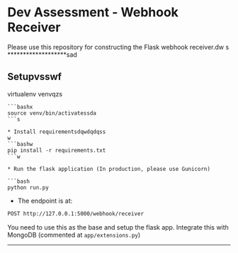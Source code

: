 # Dev Assessment - Webhook Receiver

Please use this repository for constructing the Flask webhook receiver.dw
s
*******************sad
## Setupvsswf
virtualenv venvqzs
```sssssdwdssq
```bashx
source venv/bin/activatessda
```s

* Install requirementsdqwdqdqss
w
```bashw
pip install -r requirements.txt
```w

* Run the flask application (In production, please use Gunicorn)

```bash
python run.py
```

* The endpoint is at:

```bash
POST http://127.0.0.1:5000/webhook/receiver
```

You need to use this as the base and setup the flask app. Integrate this with MongoDB (commented at `app/extensions.py`)

*******************
